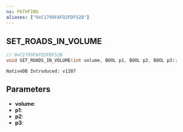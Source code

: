 ```yaml
---
ns: PATHFIND
aliases: ["0xC1799FAFD2FDF52B"]
---
```

## SET_ROADS_IN_VOLUME

```c
// 0xC1799FAFD2FDF52B
void SET_ROADS_IN_VOLUME(int volume, BOOL p1, BOOL p2, BOOL p3);
```

```
NativeDB Introduced: v1207
```

## Parameters
* **volume**:
* **p1**:
* **p2**:
* **p3**:
